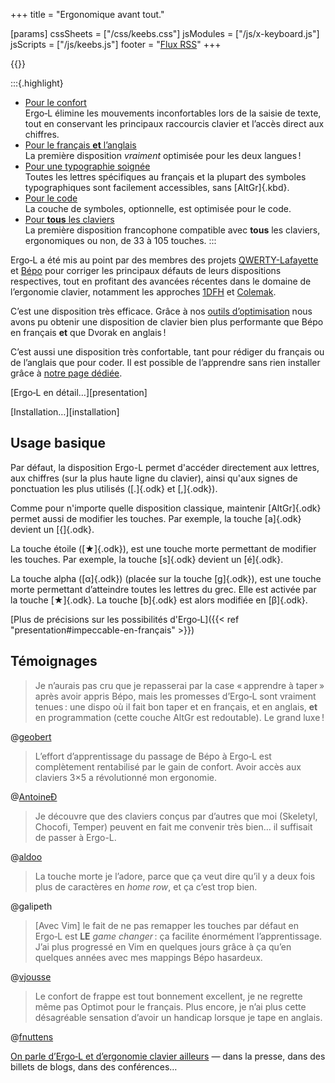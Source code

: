 +++
title = "Ergonomique avant tout."

[params]
cssSheets = ["/css/keebs.css"]
jsModules = ["/js/x-keyboard.js"]
jsScripts = ["/js/keebs.js"]
footer = "[Flux RSS](/articles/index.xml)"
+++

{{<x-keyboard name="Ergo‑L" data="ergol" class="odk" href="/installation">}}

:::{.highlight}
- [Pour le confort][confort]
  <br> Ergo‑L élimine les mouvements inconfortables lors de la saisie de texte,
  tout en conservant les principaux raccourcis clavier et l’accès direct aux
  chiffres.
- [Pour le français **et** l’anglais][optimisation]
  <br> La première disposition *vraiment* optimisée pour les deux langues !
- [Pour une typographie soignée][typographie]
  <br> Toutes les lettres spécifiques au français et la plupart des symboles
  typographiques sont facilement accessibles, sans [AltGr]{.kbd}.
- [Pour le code][code]
  <br> La couche de symboles, optionnelle, est optimisée pour le code.
- [Pour **tous** les claviers][claviers]
  <br> La première disposition francophone compatible avec **tous** les
  claviers, ergonomiques ou non, de 33 à 105 touches.
:::

Ergo‑L a été mis au point par des membres des projets
[QWERTY-Lafayette][Lafayette] et [Bépo][] pour corriger les principaux défauts
de leurs dispositions respectives, tout en profitant des avancées récentes dans
le domaine de l’ergonomie clavier, notamment les approches [1DFH][1dfh] et
[Colemak][optimisation].

C’est une disposition très efficace. Grâce à nos [outils d’optimisation][stats]
nous avons pu obtenir une disposition de clavier bien plus performante que Bépo
en français **et** que Dvorak en anglais !

C’est aussi une disposition très confortable, tant pour rédiger du français ou
de l’anglais que pour coder. Il est possible de l’apprendre sans rien installer
grâce à [notre page dédiée][dactylo].

<nav class="more">
<p> [Ergo‑L en détail…][presentation] </p>
<p> [Installation…][installation] </p>
</nav>

Usage basique
--------------------------------------------------------------------------------

Par défaut, la disposition Ergo-L permet d'accéder directement aux lettres, aux chiffres (sur la plus haute ligne du clavier), ainsi qu'aux signes de ponctuation les plus utilisés ([.]{.odk} et [,]{.odk}).

Comme pour n'importe quelle disposition classique, maintenir [AltGr]{.odk} permet aussi de modifier les touches. Par exemple, la touche [a]{.odk} devient un [\{]{.odk}.

La touche étoile ([★]{.odk}), est une touche morte permettant de modifier les touches. Par exemple, la touche [s]{.odk} devient un [é]{.odk}.

La touche alpha ([α]{.odk}) (placée sur la touche [g]{.odk}), est une touche morte permettant d’atteindre toutes les lettres du grec. Elle est activée par la touche [★]{.odk}. La touche [b]{.odk} est alors modifiée en [β]{.odk}.

[Plus de précisions sur les possibilités d'Ergo‑L]({{< ref "presentation#impeccable-en-français" >}})


Témoignages
--------------------------------------------------------------------------------

> Je n’aurais pas cru que je repasserai par la case « apprendre à taper » après
> avoir appris Bépo, mais les promesses d’Ergo‑L sont vraiment tenues : une
> dispo où il fait bon taper et en français, et en anglais, **et** en
> programmation (cette couche AltGr est redoutable). Le grand luxe !

@[geobert][]

> L’effort d’apprentissage du passage de Bépo à Ergo‑L est complètement
> rentabilisé par le gain de confort.
> Avoir accès aux claviers 3×5 a révolutionné mon ergonomie.

@[AntoineÐ][]

> Je découvre que des claviers conçus par d’autres que moi (Skeletyl, Chocofi,
> Temper) peuvent en fait me convenir très bien… il suffisait de passer à Ergo-L.

@[aldoo][]

> La touche morte je l’adore, parce que ça veut dire qu’il y a deux fois plus de
> caractères en <i lang="en">home row</i>, et ça c’est trop bien.

@galipeth

> [Avec Vim] le fait de ne pas remapper les touches par défaut en Ergo‑L est
> **LE** <i lang="en">game changer</i> : ça facilite énormément l’apprentissage.
> J’ai plus progressé en Vim en quelques jours grâce à ça qu’en quelques années
> avec mes mappings Bépo hasardeux.

@[vjousse][]

> Le confort de frappe est tout bonnement excellent, je ne regrette même pas
> Optimot  pour le français. Plus encore, je n’ai plus cette désagréable
> sensation d’avoir un handicap lorsque je tape en anglais.

@[fnuttens][]

[On parle d’Ergo‑L et d’ergonomie clavier ailleurs][ailleurs]
— dans la presse, dans des billets de blogs, dans des conférences…


[presentation]: /presentation/
[installation]: /installation/
[optimisation]: /presentation/#plus-optimisé-que-dvorak-et-bépo
[typographie]:  /presentation/#impeccable-en-français
[confort]:      /presentation/#ergonomique-avant-tout
[code]:         /presentation/#redoutable-pour-le-code
[1dfh]:         /presentation/#dfh-1u-distance-from-home

[stats]:     /stats/
[dactylo]:   /dactylo/#ergol
[claviers]:  /claviers/
[ailleurs]:  /ailleurs/

[Lafayette]: https://qwerty-lafayette.org
[Bépo]:      https://bepo.fr

[AntoineÐ]:  https://kwak.cab/notes/9yvs1mb0dg47c0k0
[vjousse]:   https://vimebook.com/fr
[geobert]:   https://geobert.fr/posts/l-apres-bepo-ergo-l/
[aldoo]:     https://github.com/ald0o/
[fnuttens]:  https://blog.dabao.fr/
